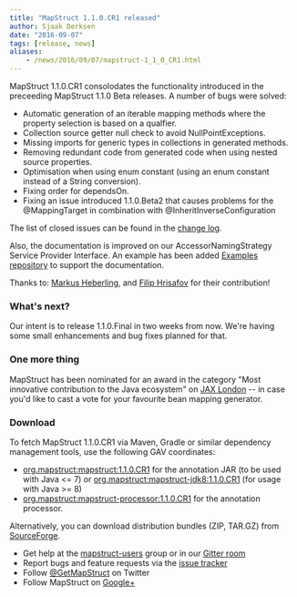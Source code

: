 ```yaml
---
title: "MapStruct 1.1.0.CR1 released"
author: Sjaak Derksen
date: "2016-09-07"
tags: [release, news]
aliases:
    - /news/2016/09/07/mapstruct-1_1_0_CR1.html
---
```


MapStruct 1.1.0.CR1 consolodates the functionality introduced in the preceeding MapStruct 1.1.0 Beta releases. A number of bugs were solved:

* Automatic generation of an iterable mapping methods where the property selection is based on a qualfier.
* Collection source getter null check to avoid NullPointExceptions.
* Missing imports for generic types in collections in generated methods.
* Removing redundant code from generated code when using nested source properties.
* Optimisation when using enum constant (using an enum constant instead of a String conversion).
* Fixing order for dependsOn.
* Fixing an issue introduced 1.1.0.Beta2 that causes problems for the @MappingTarget in combination with @InheritInverseConfiguration

<!--more-->

The list of closed issues can be found in the [change log](https://github.com/mapstruct/mapstruct/issues?q=milestone%3A1.1.0.CR1).

Also, the documentation is improved on our AccessorNamingStrategy Service Provider Interface. An example has been added [Examples repository](https://github.com/mapstruct/mapstruct-examples) to support the documentation.

Thanks to: [Markus Heberling](https://github.com/tisoft), and [Filip Hrisafov](https://github.com/filiphr) for their contribution! 

### What's next?

Our intent is to release 1.1.0.Final in two weeks from now. We're having some small enhancements and bug fixes planned for that.

### One more thing

MapStruct has been nominated for an award in the category "Most innovative contribution to the Java ecosystem" on [JAX London](https://jaxlondon.com/jax-awards/) -- in case you'd like to cast a vote for your favourite bean mapping generator.

### Download

To fetch MapStruct 1.1.0.CR1 via Maven, Gradle or similar dependency management tools, use the following GAV coordinates:

* [org.mapstruct:mapstruct:1.1.0.CR1](http://search.maven.org/#artifactdetails|org.mapstruct|mapstruct|1.1.0.CR1|jar) for the annotation JAR (to be used with Java <= 7) or [org.mapstruct:mapstruct-jdk8:1.1.0.CR1](http://search.maven.org/#artifactdetails|org.mapstruct|mapstruct-jdk8|1.1.0.CR1|jar) (for usage with Java >= 8)
* [org.mapstruct:mapstruct-processor:1.1.0.CR1](http://search.maven.org/#artifactdetails|org.mapstruct|mapstruct-processor|1.1.0.CR1|jar) for the annotation processor.

Alternatively, you can download distribution bundles (ZIP, TAR.GZ) from [SourceForge](http://sourceforge.net/projects/mapstruct/files/1.1.0.CR1/).

* Get help at the [mapstruct-users](https://groups.google.com/forum/?fromgroups#!forum/mapstruct-users) group or in our [Gitter room](https://gitter.im/mapstruct/mapstruct-users)
* Report bugs and feature requests via the [issue tracker](https://github.com/mapstruct/mapstruct/issues)
* Follow [@GetMapStruct](https://twitter.com/GetMapStruct) on Twitter
* Follow MapStruct on [Google+](https://plus.google.com/u/0/118070742567787866481/posts)

